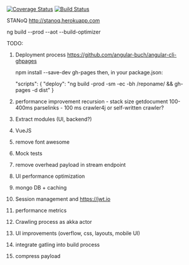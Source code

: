 [![Coverage Status](https://coveralls.io/repos/github/olka/stanoq/badge.svg?branch=master)](https://coveralls.io/github/olka/stanoq?branch=master)
[![Build Status](https://travis-ci.org/olka/stanoq.svg?branch=master)](https://travis-ci.org/olka/stanoq)

STANoQ
http://stanoq.herokuapp.com

ng build --prod --aot --build-optimizer

TODO:
1) Deployment process https://github.com/angular-buch/angular-cli-ghpages


    npm install --save-dev gh-pages
    then, in your package.json:

    "scripts": {
        "deploy": "ng build -prod -sm -ec -bh /reponame/ && gh-pages -d dist"
    }
2) performance improvement
       recursion - stack size
       getdocument 100-400ms
       parselinks - 100 ms
   crawler4j or self-written crawler?
3) Extract modules (UI, backend?)
4) VueJS
5) remove font awesome
6) Mock tests
7) remove overhead payload in stream endpoint
8) UI performance optimization
9) mongo DB + caching
10) Session management and https://jwt.io
11) performance metrics
12) Crawling process as akka actor
13) UI improvements (overflow, css, layouts, mobile UI)
14) integrate gatling into build process
15) compress payload


